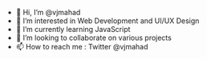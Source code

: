 - 👋 Hi, I’m @vjmahad
- 👀 I’m interested in Web Development and UI/UX Design
- 🌱 I’m currently learning JavaScript
- 💞️ I’m looking to collaborate on various projects
- 📫 How to reach me : Twitter @vjmahad

<!---
vjmahad/vjmahad is a ✨ special ✨ repository because its `README.md` (this file) appears on your GitHub profile.
You can click the Preview link to take a look at your changes.
--->
